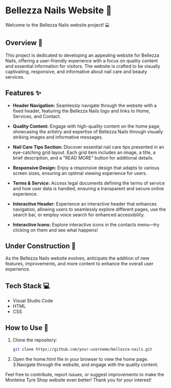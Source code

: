 # Bellezza Nails Website 💅

Welcome to the Bellezza Nails website project! 💻

## Overview 📝

This project is dedicated to developing an appealing website for Bellezza Nails, offering a user-friendly experience with a focus on quality content and essential information for visitors. The website is crafted to be visually captivating, responsive, and informative about nail care and beauty services.

## Features ✨

- **Header Navigation:** Seamlessly navigate through the website with a fixed header, featuring the Bellezza Nails logo and links to Home, Services, and Contact.

- **Quality Content:** Engage with high-quality content on the home page, showcasing the artistry and expertise of Bellezza Nails through visually striking images and informative messages.

- **Nail Care Tips Section:** Discover essential nail care tips presented in an eye-catching grid layout. Each grid item includes an image, a title, a brief description, and a "READ MORE" button for additional details.

- **Responsive Design:** Enjoy a responsive design that adapts to various screen sizes, ensuring an optimal viewing experience for users.

- **Terms & Service:** Access legal documents defining the terms of service and how user data is handled, ensuring a transparent and secure online experience.

- **Interactive Header:** Experience an interactive header that enhances navigation, allowing users to seamlessly explore different pages, use the search bar, or employ voice search for enhanced accessibility.

- **Interactive Icons:** Explore interactive icons in the contacts menu—try clicking on them and see what happens!

## Under Construction 🚧

As the Bellezza Nails website evolves, anticipate the addition of new features, improvements, and more content to enhance the overall user experience.

## Tech Stack 💻

- Visual Studio Code
- HTML
- CSS

## How to Use 🚀

1. Clone the repository:
   ```bash
   git clone https://github.com/your-username/bellezza-nails.git
2. Open the home.html file in your browser to view the home page.
3.Navigate through the website, and engage with the quality content.

Feel free to contribute, report issues, or suggest improvements to make the Monteina Tyre Shop website even better! Thank you for your interest!
